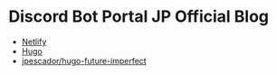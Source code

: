# Discord Bot Portal JP Official Blog
- [Netlify](https://www.netlify.com)
- [Hugo](https://gohugo.io/)
- [jpescador/hugo-future-imperfect](https://github.com/jpescador/hugo-future-imperfect)
